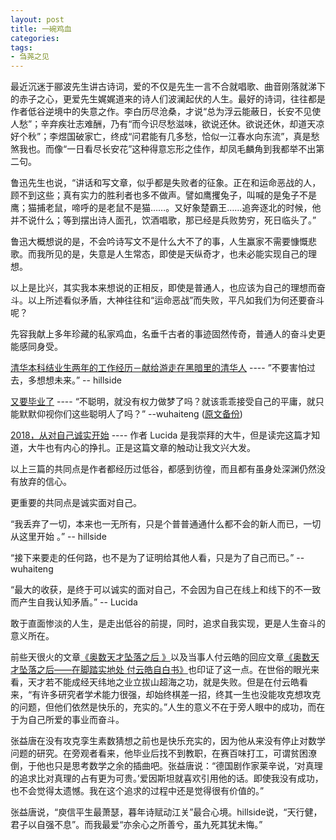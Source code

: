```yaml
---
layout: post
title: 一碗鸡血
categories: 
tags:
- 刍荛之见
---
```

最近沉迷于郦波先生讲古诗词，爱的不仅是先生一言不合就唱歌、曲音刚落就涕下的赤子之心，更爱先生娓娓道来的诗人们波澜起伏的人生。最好的诗词，往往都是作者低谷逆境中的失意之作。李白历尽沧桑，才说“总为浮云能蔽日，长安不见使人愁”；辛弃疾壮志难酬，乃有“而今识尽愁滋味，欲说还休。欲说还休，却道天凉好个秋”；李煜国破家亡，终成“问君能有几多愁，恰似一江春水向东流”，真是愁煞我也。而像“一日看尽长安花”这种得意忘形之佳作，却凤毛麟角到我都举不出第二句。

鲁迅先生也说，“讲话和写文章，似乎都是失败者的征象。正在和运命恶战的人，顾不到这些；真有实力的胜利者也多不做声。譬如鹰攫兔子，叫喊的是兔子不是鹰；猫捕老鼠，啼呼的是老鼠不是猫……。又好象楚霸王……追奔逐北的时候，他并不说什么；等到摆出诗人面孔，饮酒唱歌，那已经是兵败势穷，死日临头了。”

鲁迅大概想说的是，不会吟诗写文不是什么大不了的事，人生赢家不需要慷慨悲歌。而我所见的是，失意是人生常态，即使是天纵奇才，也未必能实现自己的理想。

以上是比兴，其实我本来想说的正相反，即使是普通人，也应该为自己的理想而奋斗。以上所述看似矛盾，大神往往和“运命恶战”而失败，平凡如我们为何还要奋斗呢？

先容我献上多年珍藏的私家鸡血，名垂千古者的事迹固然传奇，普通人的奋斗史更能感同身受。

[清华本科结业生两年的工作经历－献给游走在黑暗里的清华人](/2008/07/13/from-shuimu/) ---- ”不要害怕过去，多想想未来。” -- hillside

[又要毕业了](https://bbs.fudan.sh.cn/v18/tcon?new=1&bid=523&f=3203775915821630223) ---- “不聪明，就没有权力做梦了吗？就该乖乖接受自己的平庸，就只能默默仰视你们这些聪明人了吗？” --wuhaiteng ([原文备份](/images/2018/06/wuhaiteng.png))

[2018，从对自己诚实开始](http://lucida.me/blog/2018-being-honest/) ---- 作者 Lucida 是我崇拜的大牛，但是读完这篇才知道，大牛也有内心的挣扎。正是这篇文章的触动让我文兴大发。

以上三篇的共同点是作者都经历过低谷，都感到彷徨，而且都有虽身处深渊仍然没有放弃的信心。

更重要的共同点是诚实面对自己。

“我丢弃了一切，本来也一无所有，只是个普普通通什么都不会的新人而已，一切从这里开始 。” -- hillside

“接下来要走的任何路，也不是为了证明给其他人看，只是为了自己而已。” -- wuhaiteng

“最大的收获，是终于可以诚实的面对自己，不会因为自己在线上和线下的不一致而产生自我认知矛盾。” -- Lucida

敢于直面惨淡的人生，是走出低谷的前提，同时，追求自我实现，更是人生奋斗的意义所在。

前些天很火的文章[《奥数天才坠落之后
》](http://news.ifeng.com/a/20180504/58096549_0.shtml)以及当事人付云皓的回应文章[《奥数天才坠落之后——在脚踏实地处 付云皓自白书》](https://zhuanlan.zhihu.com/p/36397449)也印证了这一点。在世俗的眼光来看，天才若不能成经天纬地之业立拔山超海之功，就是失败。但是在付云皓看来，“有许多研究者学术能力很强，却始终棋差一招，终其一生也没能攻克想攻克的问题，但他们依然是快乐的，充实的。”人生的意义不在于旁人眼中的成功，而在于为自己所爱的事业而奋斗。

张益唐在没有攻克孪生素数猜想之前也是快乐充实的，因为他从来没有停止对数学问题的研究。在旁观者看来，他毕业后找不到教职，在赛百味打工，可谓贫困潦倒，于他也只是思考数学之余的插曲吧。张益唐说：“德国剧作家莱辛说，‘对真理的追求比对真理的占有更为可贵。’爱因斯坦就喜欢引用他的话。即使我没有成功，也不会觉得太遗憾。我在这个追求的过程中还是觉得很有价值的。”

张益唐说，“庾信平生最萧瑟，暮年诗赋动江关”最合心境。hillside说，“天行健，君子以自强不息”。而我最爱“亦余心之所善兮，虽九死其犹未悔。”